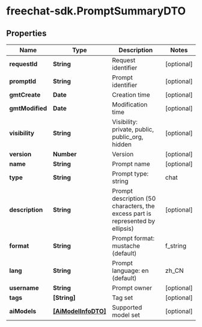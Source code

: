 # freechat-sdk.PromptSummaryDTO

## Properties

Name | Type | Description | Notes
------------ | ------------- | ------------- | -------------
**requestId** | **String** | Request identifier | [optional] 
**promptId** | **String** | Prompt identifier | [optional] 
**gmtCreate** | **Date** | Creation time | [optional] 
**gmtModified** | **Date** | Modification time | [optional] 
**visibility** | **String** | Visibility: private, public, public_org, hidden | [optional] 
**version** | **Number** | Version | [optional] 
**name** | **String** | Prompt name | [optional] 
**type** | **String** | Prompt type: string | chat | [optional] 
**description** | **String** | Prompt description (50 characters, the excess part is represented by ellipsis) | [optional] 
**format** | **String** | Prompt format: mustache (default) | f_string | [optional] 
**lang** | **String** | Prompt language: en (default) | zh_CN | ... | [optional] 
**username** | **String** | Prompt owner | [optional] 
**tags** | **[String]** | Tag set | [optional] 
**aiModels** | [**[AiModelInfoDTO]**](AiModelInfoDTO.md) | Supported model set | [optional] 


